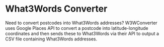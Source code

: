 # What3Words Converter
Need to convert postcodes into What3Words addresses? 
W3WConverter uses Google Places API to convert a postcode into latitude-longitude coordinates and then sends 
these to What3Words via their API to output a CSV file containing What3Words addresses.